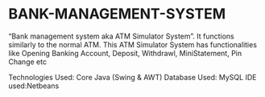# BANK-MANAGEMENT-SYSTEM
“Bank management system aka ATM Simulator System”. It functions similarly to the normal ATM. This ATM Simulator System has functionalities like Opening Banking Account, Deposit, Withdrawl, MiniStatement, Pin Change etc


Technologies Used: Core Java (Swing & AWT)
Database Used: MySQL
IDE used:Netbeans
